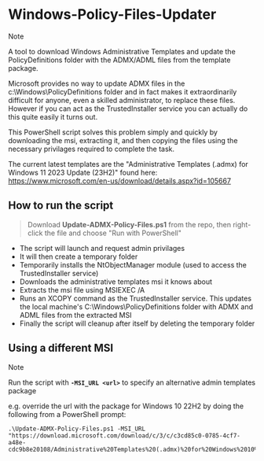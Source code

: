 # Windows-Policy-Files-Updater
> [!NOTE]
> A tool to download Windows Administrative Templates and update the PolicyDefinitions folder with the ADMX/ADML files from the template package.

Microsoft provides no way to update ADMX files in the c:\Windows\PolicyDefinitions folder and in fact makes it extraordinarily difficult for anyone, even a skilled administrator, to replace these files. However if you can act as the TrustedInstaller service you can actually do this quite easily it turns out.

This PowerShell script solves this problem simply and quickly by downloading the msi, extracting it, and then copying the files using the necessary privilages required to complete the task.

The current latest templates are the "Administrative Templates (.admx) for Windows 11 2023 Update (23H2)" found here: https://www.microsoft.com/en-us/download/details.aspx?id=105667

## How to run the script
> Download **Update-ADMX-Policy-Files.ps1** from the repo, then right-click the file and choose "Run with PowerShell"

- The script will launch and request admin privilages
- It will then create a temporary folder
- Temporarily installs the NtObjectManager module (used to access the TrustedInstaller service)
- Downloads the administrative templates msi it knows about
- Extracts the msi file using MSIEXEC /A
- Runs an XCOPY command as the TrustedInstaller service. This updates the local machine's C:\Windows\PolicyDefinitions folder with ADMX and ADML files from the extracted MSI
- Finally the script will cleanup after itself by deleting the temporary folder

## Using a different MSI
> [!NOTE]
> Run the script with **`-MSI_URL <url>`** to specify an alternative admin templates package

e.g. override the url with the package for Windows 10 22H2 by doing the following from a PowerShell prompt:

```
.\Update-ADMX-Policy-Files.ps1 -MSI_URL "https://download.microsoft.com/download/c/3/c/c3cd85c0-0785-4cf7-a48e-cdc9b8e20108/Administrative%20Templates%20(.admx)%20for%20Windows%2010%20October%202022%20Update.msi"
```
